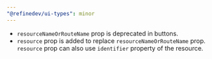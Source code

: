 ```yaml
---
"@refinedev/ui-types": minor
---
```


- `resourceNameOrRouteName` prop is deprecated in buttons.
- `resource` prop is added to replace `resourceNameOrRouteName` prop. `resource` prop can also use `identifier` property of the resource.
